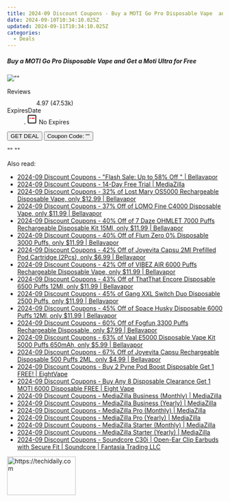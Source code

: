 ```yaml
---
title: 2024-09 Discount Coupons - Buy a MOTI Go Pro Disposable Vape  and Get a Moti Ultra for Free | EightVape
date: 2024-09-10T10:34:10.025Z
updated: 2024-09-11T10:34:10.025Z
categories:
  - Deals
---
```



<div class="max-w-4xl mx-auto grid grid-cols-1 lg:max-w-5xl lg:gap-x-20 lg:grid-cols-2">
  <div class="relative p-3 col-start-1 row-start-1 flex flex-col-reverse rounded-lg bg-gradient-to-t from-black/75 via-black/0 sm:bg-none sm:row-start-2 sm:p-0 lg:row-start-1">
    <h5 class="mt-1 text-lg font-semibold text-white sm:text-slate-900 md:text-2xl dark:sm:text-white">Buy a MOTI Go Pro Disposable Vape  and Get a Moti Ultra for Free</h5>
  </div>
  
  <div class="col-start-1 col-end-3 row-start-1 grid gap-4 sm:mb-6 sm:grid-cols-4 lg:col-start-2 lg:row-span-6 lg:row-end-6 lg:mb-0 lg:gap-6">
      <img src="&quot;https://static.shareasale.com/image/59344/deal/MOTI-Go-Pro-Disposable-Vape.png&quot;" onClick="javascript:window.open(decodeURIComponent('%22https%3A%2F%2Fwww.shareasale.com%2Fu.cfm%3Fd%3D1228159%26m%3D59344%26u%3D4338022%22'), '_blank');void(0);" alt="&quot;&quot;" class="h-60 w-full rounded-lg object-cover sm:col-span-2 sm:h-52 lg:col-span-full" loading="lazy" />
    
  </div>
  <dl class="row-start-2 mt-4 flex items-center text-xs font-medium sm:row-start-3 sm:mt-1 md:mt-2.5 lg:row-start-2">
    <dt class="sr-only">Reviews</dt>
    <dd class="flex items-center text-indigo-600 dark:text-indigo-400">
      <svg width="24" height="24" fill="none" aria-hidden="true" class="mr-1 stroke-current dark:stroke-indigo-500">
        <path d="m12 5 2 5h5l-4 4 2.103 5L12 16l-5.103 3L9 14l-4-4h5l2-5Z" stroke-width="2" stroke-linecap="round" stroke-linejoin="round" />
      </svg>
      <span>4.97 <span class="font-normal text-slate-400">(47.53k)</span></span>
    </dd>
    <dt class="sr-only">ExpiresDate</dt>
    <dd class="flex items-center">
      <svg width="2" height="2" aria-hidden="true" fill="currentColor" class="mx-3 text-slate-300">
        <circle cx="1" cy="1" r="1" />
      </svg>
      <svg width="24" height="24" viewBox="0 0 24 24" fill="none" stroke="currentColor" stroke-width="2">
        <rect x="3" y="3" width="18" height="18" rx="2" fill="#fff" />
        <path d="M6 10L18 10" stroke="red" stroke-width="2" fill="none" />
        <path d="M10 6L10 18" stroke="#fff" stroke-width="2" fill="none" />
      </svg>
      No Expires    </dd>
  </dl>
  <div class="col-start-1 row-start-3 mt-4 self-center sm:col-start-2 sm:row-span-2 sm:row-start-2 sm:mt-0 lg:col-start-1 lg:row-start-3 lg:row-end-4 lg:mt-6">
    <button type="button" onClick="javascript:window.open(decodeURIComponent('%22https%3A%2F%2Fwww.shareasale.com%2Fu.cfm%3Fd%3D1228159%26m%3D59344%26u%3D4338022%22'), '_blank');void(0);" class="rounded-lg bg-red-600 px-3 py-2 text-sm font-medium leading-6 text-white">GET DEAL</button>
    <button type="button" onClick="javascript:window.open(decodeURIComponent('%22https%3A%2F%2Fwww.shareasale.com%2Fu.cfm%3Fd%3D1228159%26m%3D59344%26u%3D4338022%22'), '_blank');void(0);" class="border-dashed border-2 border-indigo-600 bg-green-100 text-sm leading-6 font-medium py-2 px-3 rounded-lg">Coupon Code: &quot;&quot;</button>
  </div>
  <p class="col-start-1 mt-4 text-sm leading-6 sm:col-span-2 lg:col-span-1 lg:row-start-4 lg:mt-6 dark:text-slate-400">
    "" 
""  </p>
</div>




<span class="atpl-alsoreadstyle">Also read:</span>
<div><ul>
<li><a href="https://coupons.techidaily.com/coupon-1101822-share-122475-sale/"><u>2024-09 Discount Coupons - "Flash Sale: Up to 58% Off " | Bellavapor</u></a></li>
<li><a href="https://coupons.techidaily.com/coupon-1095265-share-150384-sale/"><u>2024-09 Discount Coupons - 14-Day Free Trial | MediaZilla</u></a></li>
<li><a href="https://coupons.techidaily.com/coupon-1099965-share-122475-sale/"><u>2024-09 Discount Coupons - 32% of Lost Mary OS5000 Rechargeable Disposable Vape, only $12.99 | Bellavapor</u></a></li>
<li><a href="https://coupons.techidaily.com/coupon-1104945-share-122475-sale/"><u>2024-09 Discount Coupons - 37% Off of LOMO Fine C4000 Disposable Vape, only $11.99 | Bellavapor</u></a></li>
<li><a href="https://coupons.techidaily.com/coupon-1104941-share-122475-sale/"><u>2024-09 Discount Coupons - 40% Off of 7 Daze OHMLET 7000 Puffs Rechargeable Disposable Kit 15Ml, only $11.99 | Bellavapor</u></a></li>
<li><a href="https://coupons.techidaily.com/coupon-1104948-share-122475-sale/"><u>2024-09 Discount Coupons - 40% Off of Flum Zero 0% Disposable 3000 Puffs, only $11.99 | Bellavapor</u></a></li>
<li><a href="https://coupons.techidaily.com/coupon-1104074-share-122475-sale/"><u>2024-09 Discount Coupons - 42% Off of Joyevita Capsu 2Ml Prefilled Pod Cartridge (2Pcs), only $6.99 | Bellavapor</u></a></li>
<li><a href="https://coupons.techidaily.com/coupon-1105259-share-122475-sale/"><u>2024-09 Discount Coupons - 42% Off of VIBEZ AIR 6000 Puffs Rechargeable Disposable Vape, only $11.99 | Bellavapor</u></a></li>
<li><a href="https://coupons.techidaily.com/coupon-1104225-share-122475-sale/"><u>2024-09 Discount Coupons - 43% Off of ThatThat Encore Disposable 6500 Puffs 12Ml, only $11.99 | Bellavapor</u></a></li>
<li><a href="https://coupons.techidaily.com/coupon-1099962-share-122475-sale/"><u>2024-09 Discount Coupons - 45% of Gang XXL Switch Duo Disposable 2500 Puffs, only $11.99 | Bellavapor</u></a></li>
<li><a href="https://coupons.techidaily.com/coupon-1104224-share-122475-sale/"><u>2024-09 Discount Coupons - 45% Off of Space Husky Disposable 6000 Puffs 12Ml, only $11.99 | Bellavapor</u></a></li>
<li><a href="https://coupons.techidaily.com/coupon-1104989-share-122475-sale/"><u>2024-09 Discount Coupons - 60% Off of Fogfun 3300 Puffs Rechargeable Disposable, only $7.99 | Bellavapor</u></a></li>
<li><a href="https://coupons.techidaily.com/coupon-1099439-share-122475-sale/"><u>2024-09 Discount Coupons - 63% of Vaal E5000 Disposable Vape Kit 5000 Puffs 650mAh, only $5.99 | Bellavapor</u></a></li>
<li><a href="https://coupons.techidaily.com/coupon-1104073-share-122475-sale/"><u>2024-09 Discount Coupons - 67% Off of Joyevita Capsu Rechargeable Disposable 500 Puffs 2ML, only $4.99 | Bellavapor</u></a></li>
<li><a href="https://coupons.techidaily.com/coupon-1104266-share-59344-sale/"><u>2024-09 Discount Coupons - Buy 2 Pyne Pod Boost Disposable Get 1 FREE! | EightVape</u></a></li>
<li><a href="https://coupons.techidaily.com/coupon-1104264-share-59344-sale/"><u>2024-09 Discount Coupons - Buy Any 8 Disposable Clearance Get 1 MOTI 6000 Disposable FREE | Eight Vape</u></a></li>
<li><a href="https://coupons.techidaily.com/coupon-1095257-share-150384-sale/"><u>2024-09 Discount Coupons - MediaZilla Business (Monthly) | MediaZilla</u></a></li>
<li><a href="https://coupons.techidaily.com/coupon-1095263-share-150384-sale/"><u>2024-09 Discount Coupons - MediaZilla Business (Yearly) | MediaZilla</u></a></li>
<li><a href="https://coupons.techidaily.com/coupon-1095253-share-150384-sale/"><u>2024-09 Discount Coupons - MediaZilla Pro (Monthly) | MediaZilla</u></a></li>
<li><a href="https://coupons.techidaily.com/coupon-1095260-share-150384-sale/"><u>2024-09 Discount Coupons - MediaZilla Pro (Yearly) | MediaZilla</u></a></li>
<li><a href="https://coupons.techidaily.com/coupon-1095252-share-150384-sale/"><u>2024-09 Discount Coupons - MediaZilla Starter (Monthly) | MediaZilla</u></a></li>
<li><a href="https://coupons.techidaily.com/coupon-1095259-share-150384-sale/"><u>2024-09 Discount Coupons - MediaZilla Starter (Yearly) | MediaZilla</u></a></li>
<li><a href="https://coupons.techidaily.com/coupon-1105464-share-126653-sale/"><u>2024-09 Discount Coupons - Soundcore C30i | Open-Ear Clip Earbuds with Secure Fit | Soundcore | Fantasia Trading LLC</u></a></li>
</ul></div>







<ins class="adsbygoogle"
      style="display:block"
      data-ad-client="ca-pub-7571918770474297"
      data-ad-slot="8358498916"
      data-ad-format="auto"
      data-full-width-responsive="true"></ins>
    




<!-- affiliate ads begin -->
<a href="https://aligracehair.sjv.io/c/5597632/2115928/19272" target="_top" id="2115928">
  <img src="//a.impactradius-go.com/display-ad/19272-2115928" border="0" alt="https://techidaily.com" width="160" height="90"/>
</a>
<img height="0" width="0" src="https://aligracehair.sjv.io/i/5597632/2115928/19272" style="position:absolute;visibility:hidden;" border="0" />
<!-- affiliate ads end -->



